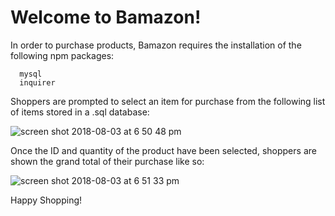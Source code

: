 # Welcome to Bamazon! 


In order to purchase products, Bamazon requires the installation of the following npm packages:

      mysql
      inquirer

Shoppers are prompted to select an item for purchase from the following list of items stored in a .sql database:

![screen shot 2018-08-03 at 6 50 48 pm](https://user-images.githubusercontent.com/36335073/43669415-ccefaa3a-9750-11e8-897c-79beaa431320.png)

Once the ID and quantity of the product have been selected, shoppers are shown the grand total of their purchase like so:

![screen shot 2018-08-03 at 6 51 33 pm](https://user-images.githubusercontent.com/36335073/43669449-1f73d5ec-9751-11e8-82d1-19ddb79f1acb.png)

Happy Shopping!

